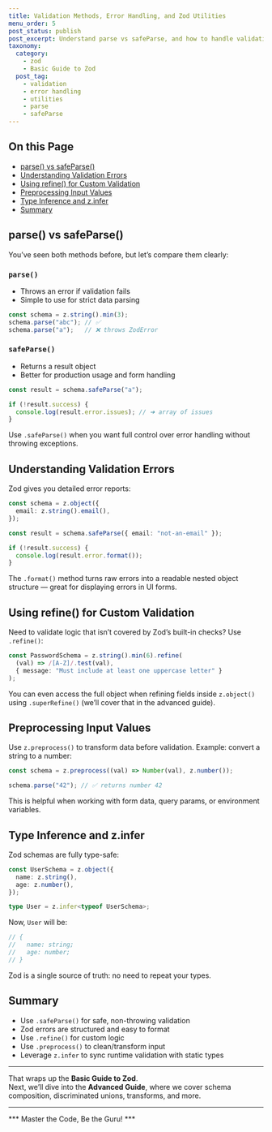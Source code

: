 ```yaml
---
title: Validation Methods, Error Handling, and Zod Utilities
menu_order: 5
post_status: publish
post_excerpt: Understand parse vs safeParse, and how to handle validation errors effectively.
taxonomy:
  category:
    - zod
    - Basic Guide to Zod
  post_tag:
    - validation
    - error handling
    - utilities
    - parse
    - safeParse
---
```


<div class="toc" markdown="1">

## On this Page

- [parse() vs safeParse()](#parse-vs-safeparse)
- [Understanding Validation Errors](#understanding-validation-errors)
- [Using refine() for Custom Validation](#using-refine-for-custom-validation)
- [Preprocessing Input Values](#preprocessing-input-values)
- [Type Inference and z.infer](#type-inference-and-zinfer)
- [Summary](#summary)

</div>

<div class="guru-main" markdown="1">

## parse() vs safeParse()

You’ve seen both methods before, but let’s compare them clearly:

### `parse()`

- Throws an error if validation fails
- Simple to use for strict data parsing

```ts
const schema = z.string().min(3);
schema.parse("abc"); // ✅
schema.parse("a");   // ❌ throws ZodError
```

### `safeParse()`

- Returns a result object
- Better for production usage and form handling

```ts
const result = schema.safeParse("a");

if (!result.success) {
  console.log(result.error.issues); // ➜ array of issues
}
```

Use `.safeParse()` when you want full control over error handling without throwing exceptions.

## Understanding Validation Errors

Zod gives you detailed error reports:

```ts
const schema = z.object({
  email: z.string().email(),
});

const result = schema.safeParse({ email: "not-an-email" });

if (!result.success) {
  console.log(result.error.format());
}
```

The `.format()` method turns raw errors into a readable nested object structure — great for displaying errors in UI forms.

## Using refine() for Custom Validation

Need to validate logic that isn’t covered by Zod’s built-in checks? Use `.refine()`:

```ts
const PasswordSchema = z.string().min(6).refine(
  (val) => /[A-Z]/.test(val),
  { message: "Must include at least one uppercase letter" }
);
```

You can even access the full object when refining fields inside `z.object()` using `.superRefine()` (we’ll cover that in the advanced guide).

## Preprocessing Input Values

Use `z.preprocess()` to transform data before validation. Example: convert a string to a number:

```ts
const schema = z.preprocess((val) => Number(val), z.number());

schema.parse("42"); // ✅ returns number 42
```

This is helpful when working with form data, query params, or environment variables.

## Type Inference and z.infer

Zod schemas are fully type-safe:

```ts
const UserSchema = z.object({
  name: z.string(),
  age: z.number(),
});

type User = z.infer<typeof UserSchema>;
```

Now, `User` will be:

```ts
// {
//   name: string;
//   age: number;
// }
```

Zod is a single source of truth: no need to repeat your types.

## Summary

- Use `.safeParse()` for safe, non-throwing validation
- Zod errors are structured and easy to format
- Use `.refine()` for custom logic
- Use `.preprocess()` to clean/transform input
- Leverage `z.infer` to sync runtime validation with static types

---

That wraps up the **Basic Guide to Zod**.  
Next, we’ll dive into the **Advanced Guide**, where we cover schema composition, discriminated unions, transforms, and more.

---

*** Master the Code, Be the Guru! ***

</div>
